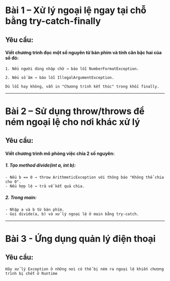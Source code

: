 # Bài 1 – Xử lý ngoại lệ ngay tại chỗ bằng try-catch-finally

## Yêu cầu:

#### Viết chương trình đọc một số nguyên từ bàn phím và tính căn bậc hai của số đó:

    1. Nếu người dùng nhập chữ → báo lỗi NumberFormatException.

    2. Nếu số âm → báo lỗi IllegalArgumentException.

    Dù lỗi hay không, vẫn in "Chương trình kết thúc" trong khối finally.

---

# Bài 2 – Sử dụng throw/throws để ném ngoại lệ cho nơi khác xử lý

## Yêu cầu:

#### Viết chương trình mô phỏng việc chia 2 số nguyên:

##### 1. Tạo method divide(int a, int b):

    - Nếu b == 0 → throw ArithmeticException với thông báo "Không thể chia cho 0".
    - Nếu hợp lệ → trả về kết quả chia.

##### 2. Trong main:

    - Nhập a và b từ bàn phím.
    - Gọi divide(a, b) và xử lý ngoại lệ ở main bằng try-catch.

---

# Bài 3 - Ứng dụng quản lý điện thoại

## Yêu cầu:

    Hãy xử lý Exception ở những nơi có thể bị ném ra ngoại lệ khiến chương trình bị chết ở Runtime 